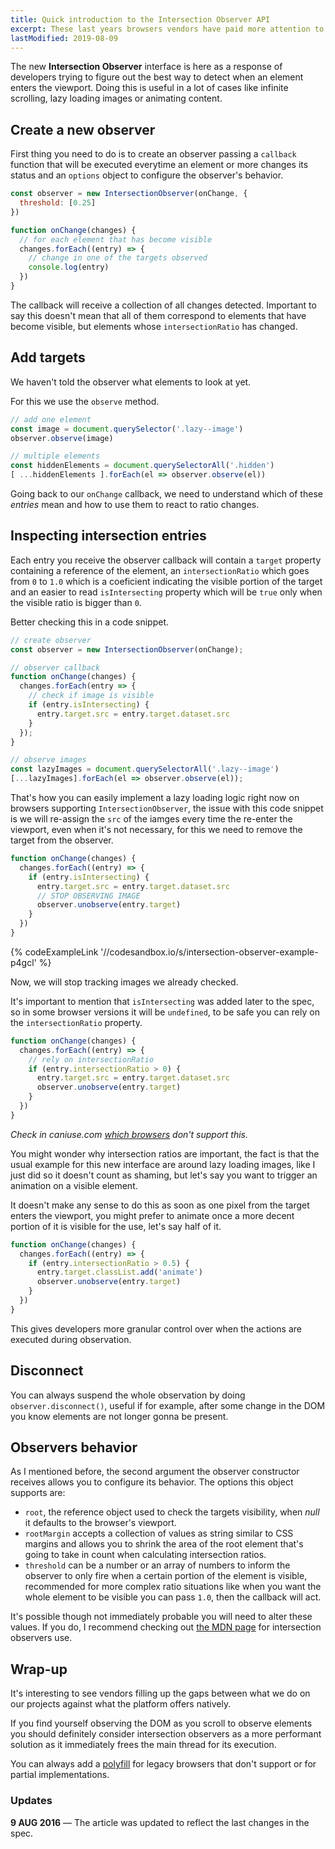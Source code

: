 ```yaml
---
title: Quick introduction to the Intersection Observer API
excerpt: These last years browsers vendors have paid more attention to the riddles developers were trying to solve to implement native and more performant solutions, and this one was a high on the list.
lastModified: 2019-08-09
---
```


The new **Intersection Observer** interface is here as a response of developers trying to figure out the best way to detect when an element enters the viewport. Doing this is useful in a lot of cases like infinite scrolling, lazy loading images or animating content.

## Create a new observer

First thing you need to do is to create an observer passing a `callback` function that will be executed everytime an element or more changes its status and an `options` object to configure the observer's behavior.

```js
const observer = new IntersectionObserver(onChange, {
  threshold: [0.25]
})

function onChange(changes) {
  // for each element that has become visible
  changes.forEach((entry) => {
    // change in one of the targets observed
    console.log(entry)
  })
}
```

The callback will receive a collection of all changes detected. Important to say this doesn't mean that all of them correspond to elements that have become visible, but elements whose `intersectionRatio` has changed.

## Add targets

We haven't told the observer what elements to look at yet.

For this we use the `observe` method.

```js
// add one element
const image = document.querySelector('.lazy--image')
observer.observe(image)

// multiple elements
const hiddenElements = document.querySelectorAll('.hidden')
[ ...hiddenElements ].forEach(el => observer.observe(el))
```

Going back to our `onChange` callback, we need to understand which of these _entries_ mean and how to use them to react to ratio changes.

## Inspecting intersection entries

Each entry you receive the observer callback will contain a `target` property containing a reference of the element, an `intersectionRatio` which goes from `0` to `1.0` which is a coeficient indicating the visible portion of the target and an easier to read `isIntersecting` property which will be `true` only when the visible ratio is bigger than `0`.

Better checking this in a code snippet.

```js
// create observer
const observer = new IntersectionObserver(onChange);

// observer callback
function onChange(changes) {
  changes.forEach(entry => {
    // check if image is visible
    if (entry.isIntersecting) {
      entry.target.src = entry.target.dataset.src
    }
  });
}

// observe images
const lazyImages = document.querySelectorAll('.lazy--image')
[...lazyImages].forEach(el => observer.observe(el));
```

That's how you can easily implement a lazy loading logic right now on browsers supporting `IntersectionObserver`, the issue with this code snippet is we will re-assign the `src` of the iamges every time the re-enter the viewport, even when it's not necessary, for this we need to remove the target from the observer.

```js
function onChange(changes) {
  changes.forEach((entry) => {
    if (entry.isIntersecting) {
      entry.target.src = entry.target.dataset.src
      // STOP OBSERVING IMAGE
      observer.unobserve(entry.target)
    }
  })
}
```

{% codeExampleLink '//codesandbox.io/s/intersection-observer-example-p4gcl' %}

Now, we will stop tracking images we already checked.

It's important to mention that `isIntersecting` was added later to the spec, so in some browser versions it will be `undefined`, to be safe you can rely on the `intersectionRatio` property.

```js
function onChange(changes) {
  changes.forEach((entry) => {
    // rely on intersectionRatio
    if (entry.intersectionRatio > 0) {
      entry.target.src = entry.target.dataset.src
      observer.unobserve(entry.target)
    }
  })
}
```

_Check in caniuse.com [which browsers](https://caniuse.com/#feat=intersectionobserver) don't support this._

You might wonder why intersection ratios are important, the fact is that the usual example for this new interface are around lazy loading images, like I just did so it doesn't count as shaming, but let's say you want to trigger an animation on a visible element.

It doesn't make any sense to do this as soon as one pixel from the target enters the viewport, you might prefer to animate once a more decent portion of it is visible for the use, let's say half of it.

```js
function onChange(changes) {
  changes.forEach((entry) => {
    if (entry.intersectionRatio > 0.5) {
      entry.target.classList.add('animate')
      observer.unobserve(entry.target)
    }
  })
}
```

This gives developers more granular control over when the actions are executed during observation.

## Disconnect

You can always suspend the whole observation by doing `observer.disconnect()`, useful if for example, after some change in the DOM you know elements are not longer gonna be present.

## Observers behavior

As I mentioned before, the second argument the observer constructor receives allows you to configure its behavior. The options this object supports are:

- `root`, the reference object used to check the targets visibility, when _null_ it defaults to the browser's viewport.
- `rootMargin` accepts a collection of values as string similar to CSS margins and allows you to shrink the area of the root element that's going to take in count when calculating intersection ratios.
- `threshold` can be a number or an array of numbers to inform the observer to only fire when a certain portion of the element is visible, recommended for more complex ratio situations like when you want the whole element to be visible you can pass `1.0`, then the callback will act.

It's possible though not immediately probable you will need to alter these values. If you do, I recommend checking out [the MDN page](https://developer.mozilla.org/en-US/docs/Web/API/Intersection_Observer_API) for intersection observers use.

## Wrap-up

It's interesting to see vendors filling up the gaps between what we do on our projects against what the platform offers natively.

If you find yourself observing the DOM as you scroll to observe elements you should definitely consider intersection observers as a more performant solution as it immediately frees the main thread for its execution.

You can always add a [polyfill](https://github.com/w3c/IntersectionObserver/tree/master/polyfill) for legacy browsers that don't support or for partial implementations.

### Updates

**9 AUG 2016** &mdash; The article was updated to reflect the last changes in the spec.
